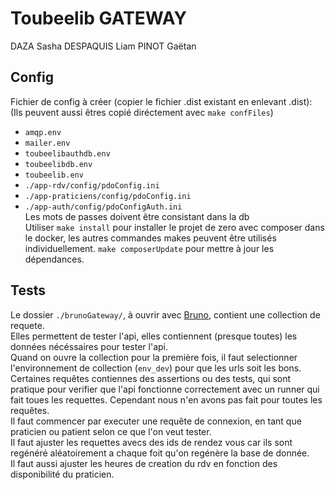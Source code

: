 # Toubeelib GATEWAY
DAZA Sasha
DESPAQUIS Liam
PINOT Gaëtan

## Config
Fichier de config à créer (copier le fichier .dist existant en enlevant .dist):  
(Ils peuvent aussi êtres copié diréctement avec `make confFiles`)  
- `amqp.env`
- `mailer.env`
- `toubeelibauthdb.env`
- `toubeelibdb.env`
- `toubeelib.env`
- `./app-rdv/config/pdoConfig.ini`
- `./app-praticiens/config/pdoConfig.ini`
- `./app-auth/config/pdoConfigAuth.ini`  
Les mots de passes doivent être consistant dans la db  
Utiliser `make install` pour installer le projet de zero avec composer dans le docker, les autres commandes makes peuvent être utilisés individuellement. 
`make composerUpdate` pour mettre à jour les dépendances.  

## Tests

Le dossier `./brunoGateway/`, à ouvrir avec [Bruno](https://www.usebruno.com), contient une collection de requete.  
Elles permettent de tester l'api, elles contiennent (presque toutes) les données nécéssaires pour tester l'api.  
Quand on ouvre la collection pour la première fois, il faut selectionner l'environnement de collection (`env_dev`) pour que les urls soit les bons.  
Certaines requêtes contiennes des assertions ou des tests, qui sont pratique pour verifier que l'api fonctionne correctement avec un runner qui fait toues les requettes.
Cependant nous n'en avons pas fait pour toutes les requêtes.  
Il faut commencer par executer une requête de connexion, en tant que praticien ou patient selon ce que l'on veut tester.  
Il faut ajuster les requettes avecs des ids de rendez vous car ils sont regénéré aléatoirement a chaque foit qu'on regénère la base de donnée.  
Il faut aussi ajuster les heures de creation du rdv en fonction des disponibilité du praticien.  


